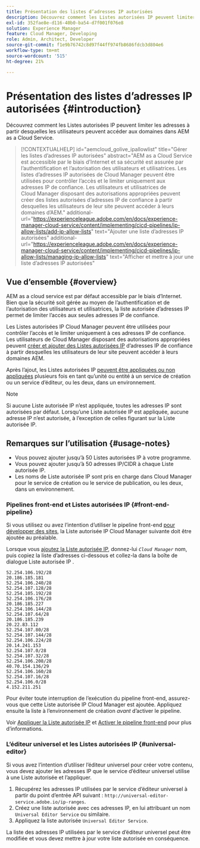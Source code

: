 ```yaml
---
title: Présentation des listes d’adresses IP autorisées
description: Découvrez comment les Listes autorisées IP peuvent limiter les adresses à partir desquelles les utilisateurs peuvent accéder aux domaines dans AEM as a Cloud Service.
exl-id: 352fae8e-d116-40b0-ba54-d7f001f076e8
solution: Experience Manager
feature: Cloud Manager, Developing
role: Admin, Architect, Developer
source-git-commit: f1e9b76742c8d97f44ff974fb8686fdcb3d804e6
workflow-type: tm+mt
source-wordcount: '515'
ht-degree: 21%

---
```



# Présentation des listes d’adresses IP autorisées {#introduction}

Découvrez comment les Listes autorisées IP peuvent limiter les adresses à partir desquelles les utilisateurs peuvent accéder aux domaines dans AEM as a Cloud Service.

>[!CONTEXTUALHELP]
>id="aemcloud_golive_ipallowlist"
>title="Gérer les listes d’adresses IP autorisées"
>abstract="AEM as a Cloud Service est accessible par le biais d’Internet et sa sécurité est assurée par l’authentification et l’autorisation des utilisateurs et utilisatrices. Les listes d’adresses IP autorisées de Cloud Manager peuvent être utilisées pour contrôler l’accès et le limiter uniquement aux adresses IP de confiance. Les utilisateurs et utilisatrices de Cloud Manager disposant des autorisations appropriées peuvent créer des listes autorisées d’adresses IP de confiance à partir desquelles les utilisateurs de leur site peuvent accéder à leurs domaines d’AEM."
>additional-url="https://experienceleague.adobe.com/en/docs/experience-manager-cloud-service/content/implementing/cicd-pipelines/ip-allow-lists/add-ip-allow-lists" text="Ajouter une liste d’adresses IP autorisées"
>additional-url="https://experienceleague.adobe.com/en/docs/experience-manager-cloud-service/content/implementing/cicd-pipelines/ip-allow-lists/managing-ip-allow-lists" text="Afficher et mettre à jour une liste d’adresses IP autorisées"

## Vue d’ensemble {#overview}

AEM as a cloud service est par défaut accessible par le biais d’Internet. Bien que la sécurité soit gérée au moyen de l’authentification et de l’autorisation des utilisateurs et utilisatrices, la liste autorisée d’adresses IP permet de limiter l’accès aux seules adresses IP de confiance.

Les Listes autorisées IP Cloud Manager peuvent être utilisées pour contrôler l’accès et le limiter uniquement à ces adresses IP de confiance. Les utilisateurs de Cloud Manager disposant des autorisations appropriées peuvent [créer et ajouter des Listes autorisées IP](/help/implementing/cloud-manager/ip-allow-lists/add-ip-allow-lists.md) d’adresses IP de confiance à partir desquelles les utilisateurs de leur site peuvent accéder à leurs domaines AEM.

Après l’ajout, les Listes autorisées IP [ peuvent être appliquées ou non appliquées](/help/implementing/cloud-manager/ip-allow-lists/apply-allow-list.md) plusieurs fois en tant qu’unité ou entité à un service de création ou un service d’éditeur, ou les deux, dans un environnement.

>[!NOTE]
>
>Si aucune Liste autorisée IP n’est appliquée, toutes les adresses IP sont autorisées par défaut. Lorsqu’une Liste autorisée IP est appliquée, aucune adresse IP n’est autorisée, à l’exception de celles figurant sur la Liste autorisée IP.

## Remarques sur l’utilisation {#usage-notes}

* Vous pouvez ajouter jusqu’à 50 Listes autorisées IP à votre programme.
* Vous pouvez ajouter jusqu’à 50 adresses IP/CIDR à chaque Liste autorisée IP.
* Les noms de Liste autorisée IP sont pris en charge dans Cloud Manager pour le service de création ou le service de publication, ou les deux, dans un environnement.

### Pipelines front-end et Listes autorisées IP {#front-end-pipeline}

Si vous utilisez ou avez l’intention d’utiliser le pipeline front-end [ pour développer des sites](/help/implementing/developing/introduction/developing-with-front-end-pipelines.md), la Liste autorisée IP Cloud Manager suivante doit être ajoutée au préalable.

Lorsque vous [ajoutez la Liste autorisée IP](/help/implementing/cloud-manager/ip-allow-lists/add-ip-allow-lists.md#add-cm-allowlist), donnez-lui *`Cloud Manager`* nom, puis copiez la liste d’adresses ci-dessous et collez-la dans la boîte de dialogue Liste autorisée IP .

```text
52.254.106.192/28
20.186.185.181
52.254.106.240/28
52.254.107.128/28
52.254.105.192/28
52.254.106.176/28
20.186.185.227
52.254.106.144/28
52.254.107.64/28
20.186.185.239
20.22.83.112
52.254.107.80/28
52.254.107.144/28
52.254.106.224/28
20.14.241.153
52.254.107.0/28
52.254.107.32/28
52.254.106.208/28
40.70.154.136/29
52.254.106.160/28
52.254.107.16/28
52.254.106.0/28
4.152.211.251
```

Pour éviter toute interruption de l’exécution du pipeline front-end, assurez-vous que cette Liste autorisée IP Cloud Manager est ajoutée. Appliquez ensuite la liste à l’environnement de création *avant* d’activer le pipeline.

Voir [Appliquer la Liste autorisée IP](/help/implementing/cloud-manager/ip-allow-lists/apply-allow-list.md) et [Activer le pipeline front-end](/help/sites-cloud/administering/site-creation/enable-front-end-pipeline.md) pour plus d’informations.

### L’éditeur universel et les Listes autorisées IP {#universal-editor}

Si vous avez l’intention d’utiliser l’éditeur universel pour créer votre contenu, vous devez ajouter les adresses IP que le service d’éditeur universel utilise à une Liste autorisée et l’appliquer.

1. Récupérez les adresses IP utilisées par le service d’éditeur universel à partir du point d’entrée API suivant : `http://universal-editor-service.adobe.io/ip-ranges`.
1. Créez une liste autorisée avec ces adresses IP, en lui attribuant un nom `Universal Editor Service` ou similaire.
1. Appliquez la liste autorisée `Universal Editor Service`.

La liste des adresses IP utilisées par le service d’éditeur universel peut être modifiée et vous devez mettre à jour votre liste autorisée en conséquence.
